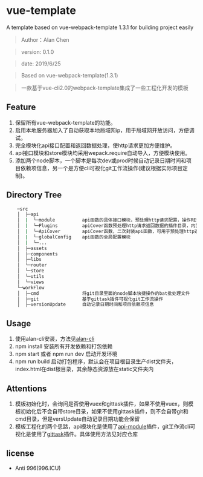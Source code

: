 # vue-template
A template based on vue-webpack-template 1.3.1 for building project easily
> Author：Alan Chen

> version: 0.1.0

> date: 2019/6/25

> Based on vue-webpack-template(1.3.1)

> 一款基于vue-cli2.0的webpack-template集成了一些工程化开发的模板

## Feature
1. 保留所有vue-webpack-template的功能。
2. 启用本地服务器加入了自动获取本地局域网ip，用于局域网开放访问，方便调试。
3. 完全模块化api接口配置和返回数据处理，使http请求更加方便维护。
4. api接口模块和store模块均采用wepack.require自动导入，方便模块使用。
5. 添加两个node脚本，一个脚本是每次dev或prod时候自动记录日期时间和项目依赖项信息，另一个是方便cli可视化git工作流操作(建议根据实际项目定制)。

## Directory Tree
```bash
    ─src
    │  ├─api
    │  |  └─module          api函数的具体接口模块，预处理http请求配置，操作REST接口请求配置主要在这个目录
    │  |  └─Plugins         apiCover函数预处理http请求返回数据的插件目录，内置log日志打印和公共code处理两个插件
    │  |  └─ApiCover        apiCover函数，二次封装api函数，可用于预处理http返回数据
    │  |  └─globalConfig    api函数的全局配置模块
    │  |  └─...
    │  ├─assets
    │  ├─components
    │  ├─libs
    │  └─router
    │  └─store
    │  └─utils
    │  └─views
    └─workFlow
    │  ├─cmd                将git目录里面的node脚本快捷操作的bat批处理文件
    │  ├─git                基于gittask插件可视化git工作流操作
    │  ├─versionUpdate      自动记录日期时间和项目依赖项信息
```

## Usage
1. 使用alan-cli安装，方法见[alan-cli](https://github.com/alanchenchen/alan-cli)
2. npm install 安装所有开发依赖和打包依赖
3. npm start 或者 npm run dev 启动开发环境
4. npm run build 启动打包程序，默认会在项目根目录生产dist文件夹，index.html在dist根目录，其余静态资源放在static文件夹内

## Attentions
1. 模板初始化时，会询问是否使用vuex和gittask插件，如果不使用vuex，则模板初始化后不会自带store目录，如果不使用gittask插件，则不会自带git和cmd目录，但是versUpdate自动记录日期功能会保留
2. 模板工程化的两个思路，api模块化是使用了[api-module](https://github.com/alanchenchen/ApiModule)插件，git工作流cli可视化是使用了[gittask](https://github.com/alanchenchen/GitTask)插件。具体使用方法见对应仓库

## license
* Anti 996(996.ICU)